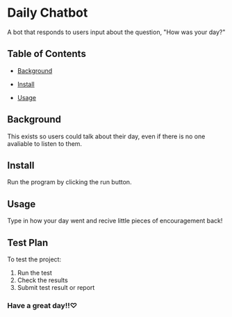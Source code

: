 # Daily Chatbot

A bot that responds to users input about the question, "How was your day?"

## Table of Contents

- [Background](#background)

- [Install](#install)

- [Usage](#usage)

## Background

This exists so users could talk about their day, even if there is no one  avaliable to listen to them. 

## Install

Run the program by clicking the run button. 

## Usage

Type in how your day went and recive little pieces of encouragement back!

## Test Plan

To test the project:

1.  Run the test
2.  Check the results
3.  Submit test result or report
### Have a great day!!♡
